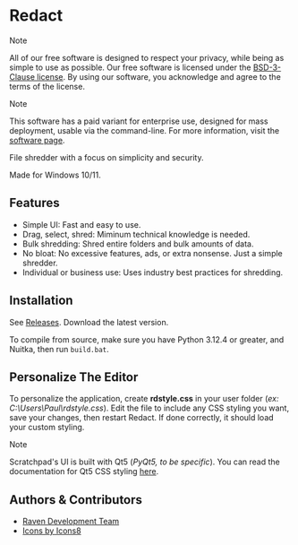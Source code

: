 
# Redact

> [!NOTE]
> All of our free software is designed to respect your privacy, while being as simple to use as possible. Our free software is licensed under the [BSD-3-Clause license](https://ravendevteam.org/files/BSD-3-Clause.txt/). By using our software, you acknowledge and agree to the terms of the license.

> [!NOTE]
> This software has a paid variant for enterprise use, designed for mass deployment, usable via the command-line. For more information, visit the [software page](https://ravendevteam.org/software/redact/).

File shredder with a focus on simplicity and security.

Made for Windows 10/11.

## Features
- Simple UI: Fast and easy to use.
- Drag, select, shred: Miminum technical knowledge is needed.
- Bulk shredding: Shred entire folders and bulk amounts of data.
- No bloat: No excessive features, ads, or extra nonsense. Just a simple shredder.
- Individual or business use: Uses industry best practices for shredding.

## Installation
See [Releases](https://github.com/ravendevteam/redact/releases). Download the latest version.

To compile from source, make sure you have Python 3.12.4 or greater, and Nuitka, then run `build.bat`.

## Personalize The Editor

To personalize the application, create **rdstyle.css** in your user folder (*ex: C:\Users\Paul\rdstyle.css*). Edit the file to include any CSS styling you want, save your changes, then restart Redact. If done correctly, it should load your custom styling.

> [!NOTE]
> Scratchpad's UI is built with Qt5 (*PyQt5, to be specific*). You can read the documentation for Qt5 CSS styling [here](https://doc.qt.io/qt-5/stylesheet-syntax.html).

## Authors & Contributors

- [Raven Development Team](https://ravendevteam.org/)
- [Icons by Icons8](https://icons8.com/)
